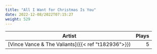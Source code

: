 ```yaml
---
title: "All I Want for Christmas Is You"
date: 2022-12-08/2022T07:15:27
weight: 529
---
```




 Artist | Plays 
----- | -----:
[Vince Vance & The Valiants]({{< ref "t182936">}}) | 5
